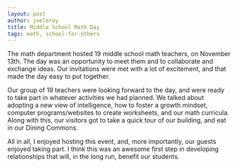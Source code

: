 ```yaml
---
layout: post
author: joeleroy
title: Middle School Math Day
tags: math, school-for-others
---
```

The math department hosted 19 middle school math teachers, on November 13th.  The day was an opportunity to meet them and to collaborate and exchange ideas.  Our invitations were met with a lot of excitement, and that made the day easy to put together.

Our group of 19 teachers were looking forward to the day, and were ready to take part in whatever activities we had planned.  We talked about adopting a new view of intelligence, how to foster a growth mindset, computer programs/websites to create worksheets, and our math curricula.  Along with this, our visitors got to take a quick tour of our building, and eat in our Dining Commons.

All in all, I enjoyed hosting this event, and, more importantly, our guests enjoyed taking part.  I think this was an awesome first step in developing relationships that will, in the long run, benefit our students.
